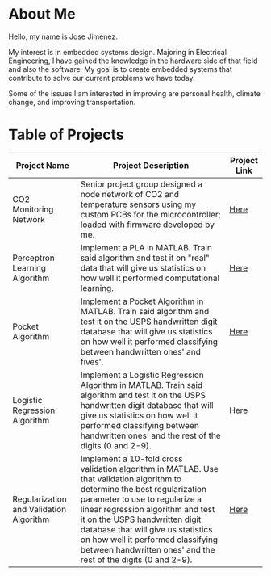 # About Me

Hello, my name is Jose Jimenez.

My interest is in embedded systems design. Majoring in Electrical Engineering, I have gained the knowledge in 
the hardware side of that field and also the software. My goal is to create embedded systems that 
contribute to solve our current problems we have today.

Some of the issues I am interested in improving are personal health, climate change, and improving transportation.

# Table of Projects

| Project Name | Project Description | Project Link |
| ----------- | ----------- | ----------- |
| CO2 Monitoring Network | Senior project group designed a node network of CO2 and temperature sensors using my custom PCBs for the microcontroller; loaded with firmware developed by me. | [Here](https://github.com/JoseJimenez98/CO2_Monitoring_Network) |
| Perceptron Learning Algorithm | Implement a PLA in MATLAB. Train said algorithm and test it on "real" data that will give us statistics on how well it performed computational learning. | [Here](https://github.com/JoseJimenez98/computational_intelligence/tree/main/Perceptron%20Learning%20Algorithm) |
| Pocket Algorithm | Implement a Pocket Algorithm in MATLAB. Train said algorithm and test it on the USPS handwritten digit database that will give us statistics on how well it performed classifying between handwritten ones' and fives'. | [Here](https://github.com/JoseJimenez98/computational_intelligence/tree/main/Pocket%20Algorithm) |
| Logistic Regression Algorithm | Implement a Logistic Regression Algorithm in MATLAB. Train said algorithm and test it on the USPS handwritten digit database that will give us statistics on how well it performed classifying between handwritten ones' and the rest of the digits (0 and 2-9). | [Here](https://github.com/JoseJimenez98/computational_intelligence/tree/main/Logistc%20Regression%20Algorithm) |
| Regularization and Validation Algorithm | Implement a 10-fold cross validation algorithm in MATLAB. Use that validation algorithm to determine the best regularization parameter to use to regularize a linear regression algorithm and test it on the USPS handwritten digit database that will give us statistics on how well it performed classifying between handwritten ones' and the rest of the digits (0 and 2-9). | [Here](https://github.com/JoseJimenez98/computational_intelligence/tree/main/Regularization%20and%20Validation) |
